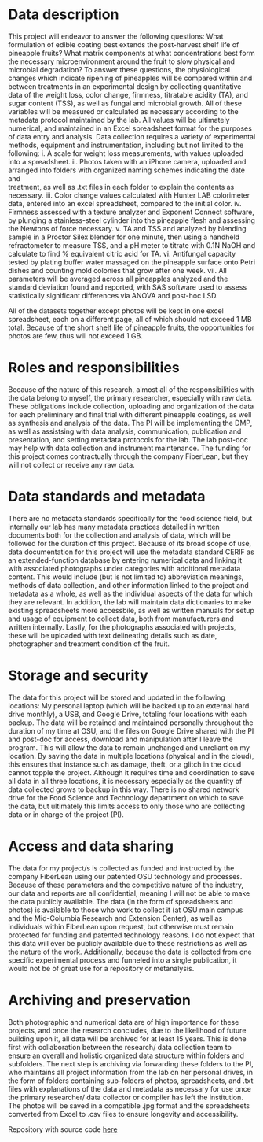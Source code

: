 # Data description
This project will endeavor to answer the following questions: What formulation of edible coating best extends the post-harvest shelf life of pineapple fruits? What matrix components at what concentrations best form the necessary microenvironment around the fruit to slow physical and microbial degradation? To answer these questions, the physiological changes which indicate ripening of pineapples will be compared within and between treatments in an experimental design by collecting quantitative data of the weight loss, color change, firmness, titratable acidity (TA), and sugar content (TSS), as well as fungal and microbial growth. All of these variables will be measured or calculated as necessary according to the metadata protocol maintained by the lab. All values will be ultimately numerical, and maintained in an Excel spreadsheet format for the purposes of data entry and analysis. Data collection requires a variety of experimental methods, equipment and instrumentation, including but not limited to the following:
i.	A scale for weight loss measurements, with values uploaded into a spreadsheet.
ii.	Photos taken with an iPhone camera, uploaded and arranged into folders with organized naming schemes indicating the date and  
   treatment, as well as .txt files in each folder to explain the contents as necessary. 
iii.	Color change values calculated with Hunter LAB colorimeter data, entered into an excel spreadsheet, compared to the initial color.
iv.	Firmness assessed with a texture analyzer and Exponent Connect software, by plunging a stainless-steel cylinder into the pineapple 
    flesh and assessing the Newtons of force necessary.
v. TA and TSS and analyzed by blending sample in a Proctor Silex blender for one minute, then using a handheld refractometer to measure 
    TSS, and a pH meter to titrate with 0.1N NaOH and calculate to find % equivalent citric acid for TA.
vi.	Antifungal capacity tested by plating buffer water massaged on the pineapple surface onto Petri dishes and counting mold colonies 
    that grow after one week.
vii.	All parameters will be averaged across all pineapples analyzed and the standard deviation found and reported, with SAS software 
    used to assess statistically significant differences via ANOVA and post-hoc LSD.

All of the datasets together except photos will be kept in one excel spreadsheet, each on a different page, all of which should not exceed 1 MB total. Because of the short shelf life of pineapple fruits, the opportunities for photos are few, thus will not exceed 1 GB.


# Roles and responsibilities
Because of the nature of this research, almost all of the responsibilities with the data belong to myself, the primary researcher, especially with raw data. These obligations include collection, uploading and organization of the data for each preliminary and final trial with different pineapple coatings, as well as synthesis and analysis of the data. The PI will be implementing the DMP, as well as assistsing with data analysis, communication, publication and presentation, and setting metadata protocols for the lab. The lab post-doc may help with data collection and instrument maintenance. The funding for this project comes contractually through the company FiberLean, but they will not collect or receive any raw data.

# Data standards and metadata
There are no metadata standards specifically for the food science field, but internally our lab has many metadata practices detailed in written documents both for the collection and analysis of data, which will be followed for the duration of this project. Because of its broad scope of use, data documentation for this project will use the metadata standard CERIF as an extended-function database by entering numerical data and linking it with associated photographs under categories with additional metadata content. This would include (but is not limited to) abbreviation meanings, methods of data collection, and other information linked to the project and metadata as a whole, as well as the individual aspects of the data for which they are relevant. In addition, the lab will maintain data dictionaries to make existing spreadsheets more accessbile, as well as written manuals for setup and usage of equipment to collect data, both from manufacturers and written internally. Lastly, for the photographs associated with projects, these will be uploaded with text delineating details such as date, photographer and treatment condition of the fruit.

# Storage and security
The data for this project will be stored and updated in the following locations: My personal laptop (which will be backed up to an external hard drive monthly), a USB, and Google Drive, totaling four locations with each backup. The data will be retained and maintained personally throughout the duration of my time at OSU, and the files on Google Drive shared with the PI and post-doc for access, download and manipulation after I leave the program. This will allow the data to remain unchanged and unreliant on my location. By saving the data in multiple locations (physical and in the cloud), this ensures that instance such as damage, theft, or a glitch in the cloud cannot topple the project. Although it requires time and coordination to save all data in all three locations, it is necessary especially as the quantity of data collected grows to backup in this way. There is no shared network drive for the Food Science and Technology department on which to save the data, but ultimately this limits access to only those who are collecting data or in charge of the project (PI).

# Access and data sharing
The data for my project/s is collected as funded and instructed by the company FiberLean using our patented OSU technology and processes. Because of these parameters and the competitive nature of the industry, our data and reports are all confidential, meaning I will not be able to make the data publicly available. The data (in the form of spreadsheets and photos) is available to those who work to collect it (at OSU main campus and the Mid-Columbia Research and Extension Center), as well as individuals within FiberLean upon request, but otherwise must remain protected for funding and patented technology reasons. I do not expect that this data will ever be publicly available due to these restrictions as well as the nature of the work. Additionally, because the data is collected from one specific experimental process and funneled into a single publication, it would not be of great use for a repository or metanalysis.

# Archiving and preservation
Both photographic and numerical data are of high importance for these projects, and once the research concludes, due to the likelihood of future building upon it, all data will be archived for at least 15 years. This is done first with collaboration between the research/ data collection team to ensure an overall and holistic organized data structure within folders and subfolders. The next step is archiving via forwarding these folders to the PI, who maintains all project information from the lab on her personal drives, in the form of folders containing sub-folders of photos, spreadsheets, and .txt files with explanations of the data and metadata as necessary for use once the primary researcher/ data collector or compiler has left the institution. The photos will be saved in a compatible .jpg format and the spreadsheets converted from Excel to .csv files to ensure longevity and accessibility.

Repository with source code [here](https://github.com/clarallebot/GRAD521_DMPtemplate)
